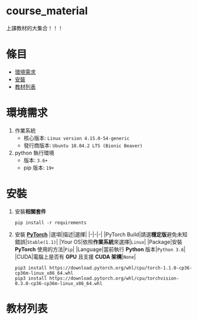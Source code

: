 # course_material
上課教材的大集合！！！

# 條目
- [環境需求](#env)
- [安裝](#install)
- [教材列表](#material)

# 環境需求
<a href='#env'></a>
1. 作業系統
    - 核心版本: `Linux version 4.15.0-54-generic`
    - 發行商版本: `Ubuntu 18.04.2 LTS (Bionic Beaver)`
2. python 執行環境
    - 版本: `3.6+`
    - pip 版本: `19+`

# 安裝
<a href='#install'></a>
1. 安裝**相關套件**
    ```
    pip install -r requirements
    ```
2. 安裝 [**PyTorch**](https://pytorch.org/get-started/locally/#start-locally)
    |選項|描述|選擇|
    |-|-|-|
    |PyTorch Build|請選**穩定版**避免未知錯誤|`Stable(1.1)`|
    |Your OS|依照**作業系統**來選擇|`Linux`|
    |Package|安裝 **PyTorch** 使用的方法|`Pip`|
    |Language|當前執行 **Python** 版本|`Python 3.6`|
    |CUDA|電腦上是否有 **GPU** 且支援 **CUDA 架構**|`None`|

    ```
    pip3 install https://download.pytorch.org/whl/cpu/torch-1.1.0-cp36-cp36m-linux_x86_64.whl
    pip3 install https://download.pytorch.org/whl/cpu/torchvision-0.3.0-cp36-cp36m-linux_x86_64.whl
    ```


# 教材列表
<a href='#material'></a>
